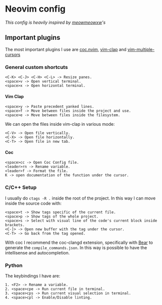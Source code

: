 # Neovim config

_This config is heavily inspired by [meowmeowxw](https://github.com/meowmeowxw/neovim-config)'s_

## 

## Important plugins

The most important plugins I use are [coc.nvim](https://github.com/neoclide/coc.nvim),
[vim-clap](https://github.com/liuchengxu/vim-clap) and [vim-multiple-cursors](https://github.com/terryma/vim-multiple-cursors)

### General custom shortcuts

```
<C-K> <C-J> <C-H> <C-L> -> Resize panes.
<space>v -> Open vertical terminal.
<space>x -> Open horizontal terminal.
```

#### Vim Clap

```
<space>y -> Paste precedent yanked lines.
<space>f -> Move between files inside the project and use.
<space>e -> Move between files inside the filesystem.
```

We can open the files inside vim-clap in various mode:

```
<C-V> -> Open file vertically.
<C-X> -> Open file horizontally.
<C-T> -> Open file in new tab.
```

#### Coc 

```
<space>cc -> Open Coc Config file.
<leader>rn -> Rename variable.
<leader>f -> Format the file.
K -> open documentation of the function under the cursor.
```

### C/C++ Setup

I usually do `ctags -R .` inside the root of the project. In this way I can move
inside the source code with:

```
<space>t -> Show tags specific of the current file.
<space>p -> Show tags of the whole project.
<space>s -> Select with visual line of the code's current block inside brackets.
<C-]> -> Open new buffer with the tag under the cursor.
<C-T> -> Go back from the tag opened.
```

With coc I recommend the coc-clangd extension, specifically with [Bear](https://github.com/rizsotto/Bear)
to generate the `compile_commands.json`.
In this way is possible to have the intellisense and autocompletion.

### Python

The keybindings I have are:

```
1. <F2> -> Rename a variable.
2. <space>cpe -> Run current file in terminal.
3. <space>cps -> Run current visual selection in terminal.
4. <space>cpl -> Enable/Disable linting.
```

